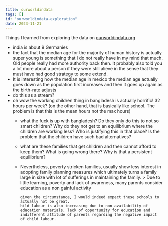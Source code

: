 ```yaml
---
title: ourworldindata
tags: []
id: "ourworldindata-exploration"
date: 2023-11-21
---
```


Things I learned from exploring the data on [ourworldindata.org](https://ourworldindata.org/)

-   india is about 9 Germanies
-   the fact that the median age for the majority of human history is
    actually super young is something that I do not really have in my
    mind that much. Old people really had more authority back then. It
    probably also told you a lot more about a person if they were still
    alieve in the sense that they must have had good strategy to some
    extend.
-   It is interesting how the median age in mexico the median age
    actually goes down as the population first increases and then it
    goes up again as the birth-rate adjusts
-   do this as a stream?
-   oh wow the working children thing in bangladesh is actually
    horrific! 32 hours per week? (on the other hand, that is basically
    like school. The problem is that this is the mean hours not the max
    hours)
    -   what the fuck is up with bangladesh? Do they only do this to not
        so smart children? Why do they not get to an equilibrium where
        the children are working less? Who is justifying this in that
        place? Is the problem that the children have such bad
        alternatives?

    -   what are these families that get children and then cannot afford
        to keep them? What is going wrong there? Why is that a
        persistent equilibrium?

    -   Nevertheless, poverty stricken families, usually show less
        interest in adopting family planning measures which ultimately
        turns a family large in size with lot of sufferings in
        maintaining the family. \> Due to little learning, poverty and
        lack of awareness, many parents consider education as a non
        gainful activity

        ``` {.example}
        given the circumstance, I would indeed expect these schools to actually not be great.
        hild labour is also increasing due to non availability of education materials, lack of opportunity for education and indifferent attitude of parents regarding the negative impact of child labour.
        ```
